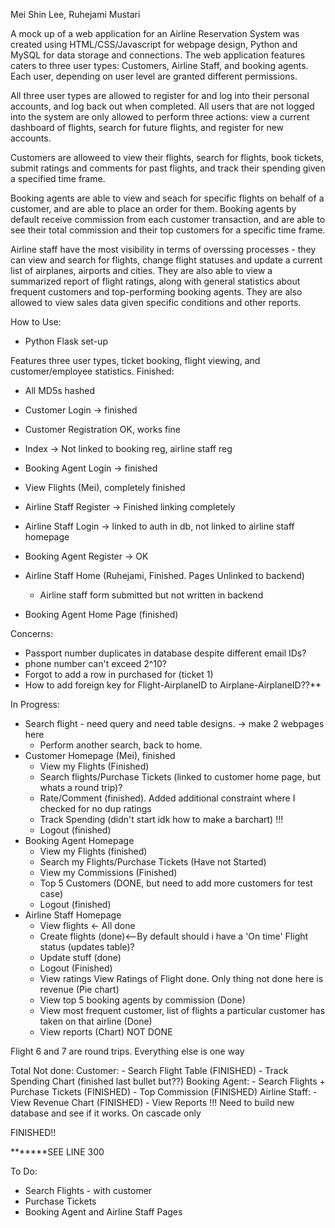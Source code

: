 Mei Shin Lee, Ruhejami Mustari 

A mock up of a web application for an Airline Reservation System was created using HTML/CSS/Javascript for webpage design, Python and MySQL for data storage and connections. 
The web application features caters to three user types: Customers, Airline Staff, and booking agents. Each user, depending on user level are granted different permissions. 

All three user types are allowed to register for and log into their personal accounts, and log back out when completed. All users that are not logged into the system are only allowed to perform three actions: view a current dashboard of flights, search for future flights, and register for new accounts. 

Customers are alloweed to view their flights, search for flights, book tickets, submit ratings and comments for past flights, and track their spending given a specified time frame. 

Booking agents are able to view and seach for specific flights on behalf of a customer, and are able to place an order for them. Booking agents by default receive commission from each customer transaction, and are able to see their total commission and their top customers for a specific time frame. 

Airline staff have the most visibility in terms of overssing processes - they can view and search for flights, change flight statuses and update a current list of airplanes, airports and cities. They are also able to view a summarized report of flight ratings, along with general statistics about frequent customers and top-performing booking agents. They are also allowed to view sales data given specific conditions and other reports. 

How to Use: 
- Python Flask set-up



Features three user types, ticket booking, flight viewing, and customer/employee statistics.
Finished: 
- All MD5s hashed
- Customer Login -> finished
- Customer Registration OK, works fine
- Index -> Not linked to booking reg, airline staff reg
- Booking Agent Login -> finished
- View Flights (Mei), completely finished
- Airline Staff Register -> Finished linking completely

- Airline Staff Login -> linked to auth in db, not linked to airline staff homepage 
- Booking Agent Register -> OK
- Airline Staff Home (Ruhejami, Finished. Pages Unlinked to backend)
    - Airline staff form submitted but not written in backend  
- Booking Agent Home Page (finished)

Concerns: 
- Passport number duplicates in database despite different email IDs? 
- phone number can't exceed 2^10? 
- Forgot to add a row in purchased for (ticket 1)
- How to add foreign key for Flight-AirplaneID to Airplane-AirplaneID??**

In Progress: 
- Search flight - need query and need table designs. -> make 2 webpages here  
    - Perform another search, back to home. 
- Customer Homepage (Mei), finished 
    - View my Flights (Finished)
    - Search flights/Purchase Tickets (linked to customer home page, but whats a round trip)? 
    - Rate/Comment (finished). Added additional constraint where I checked for no dup ratings 
    - Track Spending (didn't start idk how to make a barchart) !!!
    - Logout (finished)
- Booking Agent Homepage 
    - View my Flights (finished)
    - Search my Flights/Purchase Tickets (Have not Started)
    - View my Commissions (Finished)
    - Top 5 Customers (DONE, but need to add more customers for test case)
    - Logout (finished)
- Airline Staff Homepage 
    - View flights <- All done 
    - Create flights (done)<--By default should i have a 'On time' Flight status (updates table)?
    - Update stuff (done)
    - Logout (Finished)
    - View ratings View Ratings of Flight done. Only thing not done here is revenue (Pie chart)
    - View top 5 booking agents by commission (Done)
    - View most frequent customer, list of flights a particular customer has taken on that airline (Done)
    - View reports (Chart) NOT DONE 

Flight 6 and 7 are round trips. Everything else is one way 

Total Not done: 
Customer: 
    - Search Flight Table (FINISHED)
    - Track Spending Chart (finished last bullet but??)
Booking Agent: 
    - Search Flights + Purchase Tickets (FINISHED)
    - Top Commission (FINISHED)
Airline Staff: 
    - View Revenue Chart (FINISHED)
    - View Reports !!!
Need to build new database and see if it works. On cascade only

FINISHED!!

*******SEE LINE 300

To Do: 
- Search Flights - with customer  
- Purchase Tickets 
- Booking Agent and Airline Staff Pages
